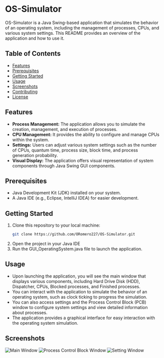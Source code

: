 # OS-Simulator
OS-Simulator is a Java Swing-based application that simulates the behavior of an operating system, including the management of processes, CPUs, and various system settings. This README provides an overview of the application and how to use it.

## Table of Contents
- [Features](#Features)
- [Prerequisites](#prerequisites)
- [Getting Started](#getting-started)
- [Usage](#usage)
- [Screenshots](#screenshots)
- [Contributing](#contributing)
- [License](#license)

## Features

- **Process Management:** The application allows you to simulate the creation, management, and execution of processes.
- **CPU Management:** It provides the ability to configure and manage CPUs within the system.
- **Settings:** Users can adjust various system settings such as the number of CPUs, quantum time, process size, block time, and process generation probability.
- **Visual Display:** The application offers visual representation of system components through Java Swing GUI components.

## Prerequisites

- Java Development Kit (JDK) installed on your system.
- A Java IDE (e.g., Eclipse, IntelliJ IDEA) for easier development.

## Getting Started

1. Clone this repository to your local machine:
   ```bash
   git clone https://github.com/ORomero227/OS-Simulator.git
2. Open the project in your Java IDE
3. Run the GUI_OperatingSystem.java file to launch the application.

## Usage
- Upon launching the application, you will see the main window that displays various components, including Hard Drive Disk (HDD), Dispatcher, CPUs, Blocked processes, and Finished processes.
- You can interact with the application to simulate the behavior of an operating system, such as clock ticking to progress the simulation.
- You can also access settings and the Process Control Block (PCB) window to configure system settings and view detailed information about processes.
- The application provides a graphical interface for easy interaction with the operating system simulation.

## Screenshots
![Main Window](MainWindow.png)
![Process Control Block Window](ProcessControlBlock.png)
![Setting Window](SettingsWindow.png)
